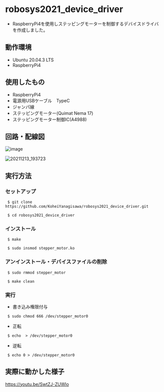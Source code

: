 # robosys2021_device_driver
 - RaspberryPi4を使用しステッピングモーターを制御するデバイスドライバを作成しました。
 ## 動作環境
 - Ubuntu 20.04.3 LTS
 - RaspberryPi4
 ## 使用したもの
 - RaspberryPi4
 - 電源用USBケーブル　TypeC
 - ジャンパ線
 - ステッピングモーター(Quimat Nema 17)
 - ステッピングモーター制御IC(A4988)
 ## 回路・配線図
 ![image](https://user-images.githubusercontent.com/76610691/145844705-f6cec416-b1f7-42e3-a58b-fd348eca9e08.png)
 
 ![20211213_193723](https://user-images.githubusercontent.com/76610691/145852927-78086c1d-b005-4771-b367-2d71ebd48efe.jpg)
 ## 実行方法
 ### セットアップ
 ```
  $ git clone https://github.com/KoheiYanagisawa/robosys2021_device_driver.git
 
  $ cd robosys2021_device_driver
 ```
 
 ### インストール
 ```
  $ make
 
  $ sudo insmod stepper_motor.ko
 ```
  
 ### アンインストール・デバイスファイルの削除
 ```
  $ sudo rmmod stepper_motor
  
  $ make clean
 ```
  
 ### 実行
 - 書き込み権限付与
 ```
  $ sudo chmod 666 /dev/stepper_motor0
 ```
 
 - 正転
 ```
  $ echo  > /dev/stepper_motor0
 ```
 
 - 逆転
 ```
  $ echo 0 > /dev/stepper_motor0
 ```
 ## 実際に動かした様子
 https://youtu.be/SwtZJ-ZUWlo
